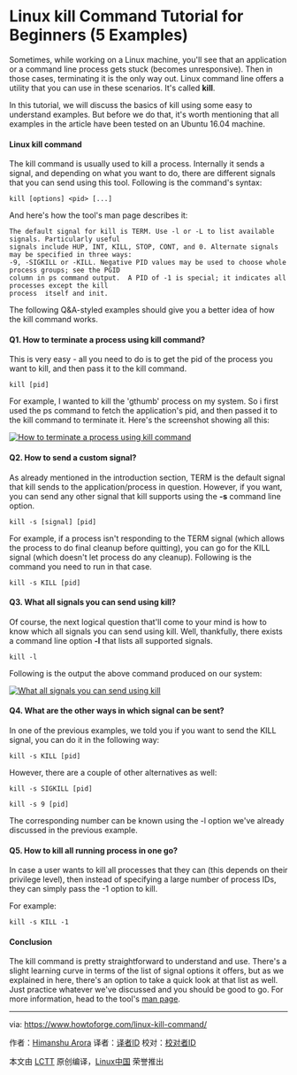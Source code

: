 Linux kill Command Tutorial for Beginners (5 Examples)
======

Sometimes, while working on a Linux machine, you'll see that an application or a command line process gets stuck (becomes unresponsive). Then in those cases, terminating it is the only way out. Linux command line offers a utility that you can use in these scenarios. It's called **kill**.

In this tutorial, we will discuss the basics of kill using some easy to understand examples. But before we do that, it's worth mentioning that all examples in the article have been tested on an Ubuntu 16.04 machine.

#### Linux kill command

The kill command is usually used to kill a process. Internally it sends a signal, and depending on what you want to do, there are different signals that you can send using this tool. Following is the command's syntax:

```
kill [options] <pid> [...]
```

And here's how the tool's man page describes it:
```
The default signal for kill is TERM. Use -l or -L to list available signals. Particularly useful
signals include HUP, INT, KILL, STOP, CONT, and 0. Alternate signals may be specified in three ways:
-9, -SIGKILL or -KILL. Negative PID values may be used to choose whole process groups; see the PGID
column in ps command output.  A PID of -1 is special; it indicates all processes except the kill
process  itself and init.
```

The following Q&A-styled examples should give you a better idea of how the kill command works.

#### Q1. How to terminate a process using kill command?

This is very easy - all you need to do is to get the pid of the process you want to kill, and then pass it to the kill command.

```
kill [pid]
```

For example, I wanted to kill the 'gthumb' process on my system. So i first used the ps command to fetch the application's pid, and then passed it to the kill command to terminate it. Here's the screenshot showing all this:

[![How to terminate a process using kill command][1]][2]

#### Q2. How to send a custom signal?

As already mentioned in the introduction section, TERM is the default signal that kill sends to the application/process in question. However, if you want, you can send any other signal that kill supports using the **-s** command line option.

```
kill -s [signal] [pid]
```

For example, if a process isn't responding to the TERM signal (which allows the process to do final cleanup before quitting), you can go for the KILL signal (which doesn't let process do any cleanup). Following is the command you need to run in that case.

```
kill -s KILL [pid]
```

#### Q3. What all signals you can send using kill?

Of course, the next logical question that'll come to your mind is how to know which all signals you can send using kill. Well, thankfully, there exists a command line option **-l** that lists all supported signals.

```
kill -l
```

Following is the output the above command produced on our system:

[![What all signals you can send using kill][3]][4]

#### Q4. What are the other ways in which signal can be sent?

In one of the previous examples, we told you if you want to send the KILL signal, you can do it in the following way:

```
kill -s KILL [pid]
```

However, there are a couple of other alternatives as well:

```
kill -s SIGKILL [pid]

kill -s 9 [pid]
```

The corresponding number can be known using the -l option we've already discussed in the previous example.

#### Q5. How to kill all running process in one go?

In case a user wants to kill all processes that they can (this depends on their privilege level), then instead of specifying a large number of process IDs, they can simply pass the -1 option to kill.

For example:

```
kill -s KILL -1
```

#### Conclusion

The kill command is pretty straightforward to understand and use. There's a slight learning curve in terms of the list of signal options it offers, but as we explained in here, there's an option to take a quick look at that list as well. Just practice whatever we've discussed and you should be good to go. For more information, head to the tool's [man page][5].


--------------------------------------------------------------------------------

via: https://www.howtoforge.com/linux-kill-command/

作者：[Himanshu Arora][a]
译者：[译者ID](https://github.com/译者ID)
校对：[校对者ID](https://github.com/校对者ID)

本文由 [LCTT](https://github.com/LCTT/TranslateProject) 原创编译，[Linux中国](https://linux.cn/) 荣誉推出

[a]:https://www.howtoforge.com
[1]:https://www.howtoforge.com/images/usage_of_pfsense_to_block_dos_attack_/kill-default.png
[2]:https://www.howtoforge.com/images/usage_of_pfsense_to_block_dos_attack_/big/kill-default.png
[3]:https://www.howtoforge.com/images/usage_of_pfsense_to_block_dos_attack_/kill-l-option.png
[4]:https://www.howtoforge.com/images/usage_of_pfsense_to_block_dos_attack_/big/kill-l-option.png
[5]:https://linux.die.net/man/1/kill
